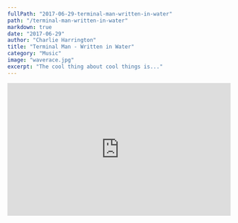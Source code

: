 ```yaml
---
fullPath: "2017-06-29-terminal-man-written-in-water"
path: "/terminal-man-written-in-water"
markdown: true
date: "2017-06-29"
author: "Charlie Harrington"
title: "Terminal Man - Written in Water"
category: "Music"
image: "waverace.jpg"
excerpt: "The cool thing about cool things is..."
---
```


<iframe width="100%" height="300" scrolling="no" frameborder="no" src="https://w.soundcloud.com/player/?url=https%3A//api.soundcloud.com/tracks/330837606&amp;color=0066cc&amp;auto_play=true&amp;hide_related=false&amp;show_comments=true&amp;show_user=true&amp;show_reposts=false&amp;visual=true"></iframe>